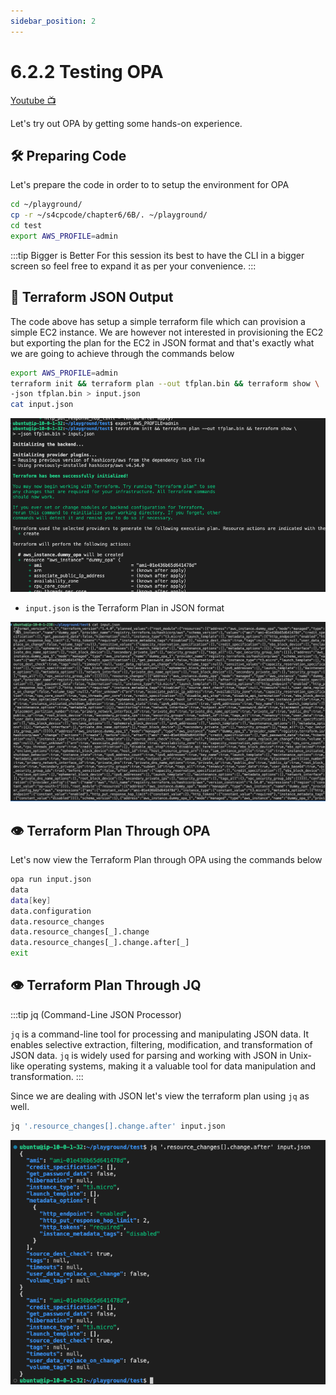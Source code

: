 ```yaml
---
sidebar_position: 2
---
```


# 6.2.2 Testing OPA

[Youtube 📺](https://www.youtube.com/watch?v=Am9417a87zU&t=7545s)

Let's try out OPA by getting some hands-on experience.

## 🛠️ Preparing Code

Let's prepare the code in order to to setup the environment for OPA

```bash
cd ~/playground/
cp -r ~/s4cpcode/chapter6/6B/. ~/playground/
cd test
export AWS_PROFILE=admin
```

:::tip Bigger is Better
For this session its best to have the CLI in a bigger screen so feel free to expand it as per your convenience.
:::

## 📜 Terraform JSON Output

The code above has setup a simple terraform file which can provision a simple EC2 instance. We are however not interested in provisioning the EC2 but exporting the plan for the EC2 in JSON format and that's exactly what we are going to achieve through the commands below

```bash
export AWS_PROFILE=admin
terraform init && terraform plan --out tfplan.bin && terraform show \
-json tfplan.bin > input.json
cat input.json
```

![](img/6B_1.png)

- `input.json` is the Terraform Plan in JSON format

![](img/input_json.png)

## 👁️ Terraform Plan Through OPA

Let's now view the Terraform Plan through OPA using the commands below

```bash
opa run input.json
data
data[key]
data.configuration
data.resource_changes
data.resource_changes[_].change
data.resource_changes[_].change.after[_]
exit
```

## 👁️ Terraform Plan Through JQ

:::tip jq (Command-Line JSON Processor)

`jq` is a command-line tool for processing and manipulating JSON data. It enables selective extraction, filtering, modification, and transformation of JSON data. `jq` is widely used for parsing and working with JSON in Unix-like operating systems, making it a valuable tool for data manipulation and transformation.
:::

Since we are dealing with JSON let's view the terraform plan using `jq` as well.


```bash
jq '.resource_changes[].change.after' input.json
```

![](img/6B_2.png)

